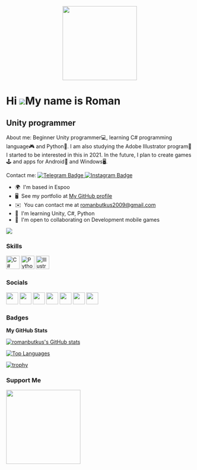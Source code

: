 <div id="header" align="center">
  <img src="https://media.giphy.com/media/hqU2KkjW5bE2v2Z7Q2/giphy.gif" width="200"/>
</div>


Hi ![](https://user-images.githubusercontent.com/18350557/176309783-0785949b-9127-417c-8b55-ab5a4333674e.gif)My name is Roman
=============================================================================================================================

Unity programmer
----------------

About me: Beginner Unity programmer💻, learning C# programming language🎮 and Python🐍. I am also studying the Adobe Illustrator program🎨 I started to be interested in this in 2021. In the future, I plan to create games🕹 and apps for Android📱 and Windows🖥. 

Contact me: <a href="https://t.me/romanbutkus">
  <img src="https://img.shields.io/badge/Telegram-blue?logo=Telegram&logoColor=white" alt="Telegram Badge"/> 
</a>
<a href="https://instagram.com/butkus_roman">
  <img src="https://img.shields.io/badge/Instagram-green?logo=Instagram&logoColor=purple" alt="Instagram Badge"/>
</a>

* 🌍  I'm based in Espoo
* 🖥️  See my portfolio at [My GitHub profile](http://github/romanbutkus)
* ✉️  You can contact me at [romanbutkus2009@gmail.com](mailto:romanbutkus2009@gmail.com)
* 🧠  I'm learning Unity, C#, Python
* 🤝  I'm open to collaborating on Development mobile games

<a href="https://www.github.com/romanbutkus" target="_blank" rel="noreferrer"><img
src="https://img.shields.io/github/followers/romanbutkus?logo=github&style=for-the-badge&color=6366f1&labelColor=1c1917" /></a>

### Skills


<p align="left">
<a href="https://docs.microsoft.com/en-us/dotnet/csharp/" target="_blank" rel="noreferrer"><img src="https://raw.githubusercontent.com/danielcranney/readme-generator/main/public/icons/skills/csharp-colored.svg" width="36" height="36" alt="C#" /></a>
<a href="https://www.python.org/" target="_blank" rel="noreferrer"><img src="https://raw.githubusercontent.com/danielcranney/readme-generator/main/public/icons/skills/python-colored.svg" width="36" height="36" alt="Python" /></a>
<a href="adobe.com/uk/products/illustrator.html" target="_blank" rel="noreferrer"><img src="https://raw.githubusercontent.com/danielcranney/readme-generator/main/public/icons/skills/illustrator-colored-dark.svg" width="36" height="36" alt="Illustrator" /></a>
</p>


### Socials

<p align="left"> <a href="https://discord.com/users/frox1c#6436" target="_blank" rel="noreferrer"><img src="https://raw.githubusercontent.com/danielcranney/readme-generator/main/public/icons/socials/discord.svg" width="32" height="32" /></a> <a href="https://www.facebook.com/profile.php?id=100065123958999" target="_blank" rel="noreferrer"><img src="https://raw.githubusercontent.com/danielcranney/readme-generator/main/public/icons/socials/facebook.svg" width="32" height="32" /></a> <a href="https://www.github.com/romanbutkus" target="_blank" rel="noreferrer"><img src="https://raw.githubusercontent.com/danielcranney/readme-generator/main/public/icons/socials/github-dark.svg" width="32" height="32" /></a> <a href="http://www.instagram.com/butkus_roman" target="_blank" rel="noreferrer"><img src="https://raw.githubusercontent.com/danielcranney/readme-generator/main/public/icons/socials/instagram.svg" width="32" height="32" /></a> <a href="https://www.twitter.com/RomanButkus" target="_blank" rel="noreferrer"><img src="https://raw.githubusercontent.com/danielcranney/readme-generator/main/public/icons/socials/twitter.svg" width="32" height="32" /></a> <a href="https://www.youtube.com/c/channel/UCYSTYV9anZwVuqAPcM6ilcw" target="_blank" rel="noreferrer"><img src="https://raw.githubusercontent.com/danielcranney/readme-generator/main/public/icons/socials/youtube.svg" width="32" height="32" /></a> <a href="https://www.twitch.tv/froxik_dis_ok" target="_blank" rel="noreferrer"><img src="https://raw.githubusercontent.com/danielcranney/readme-generator/main/public/icons/socials/twitch.svg" width="32" height="32" /></a></p>

### Badges

<b>My GitHub Stats</b>

<a href="http://www.github.com/romanbutkus"><img src="https://github-readme-stats.vercel.app/api?username=romanbutkus&show_icons=true&hide=&count_private=true&title_color=3382ed&text_color=14b8a6&icon_color=6366f1&bg_color=1c1917&hide_border=true&show_icons=true" alt="romanbutkus's GitHub stats" /></a>

<a href="https://github.com/romanbutkus" align="left"><img src="https://github-readme-stats.vercel.app/api/top-langs/?username=romanbutkus&langs_count=10&title_color=3382ed&text_color=14b8a6&icon_color=6366f1&bg_color=1c1917&hide_border=true&locale=en&custom_title=Top%20%Languages" alt="Top Languages" /></a>

[![trophy](https://github-profile-trophy.vercel.app/?username=romanButkus&theme=onedark)](https://github.com/ryo-ma/github-profile-trophy)

### Support Me

<a href="https://www.buymeacoffee.com/romanbutkus"><img src="https://cdn.buymeacoffee.com/buttons/v2/default-yellow.png" width="200" /></a>

<!-- Put this code anywhere in the body of your page where you want the badge to show up. -->

<div itemscope itemtype='http://schema.org/Person' class='fiverr-seller-widget' style='display: inline-block;'>
     <a itemprop='url' href=https://www.fiverr.com/roman_butkus rel="nofollow" target="_blank" style='display: inline-block;'>
        <div class='fiverr-seller-content' id='fiverr-seller-widget-content-7c3e4304-883b-45ef-8cbd-9b4b7feb9c37' itemprop='contentURL' style='display: none;'></div>
        <div id='fiverr-widget-seller-data' style='display: none;'>
            <div itemprop='name' >roman_butkus</div>
            <div itemscope itemtype='http://schema.org/Organization'><span itemprop='name'>Fiverr</span></div>
            <div itemprop='jobtitle'>Seller</div>
            <div itemprop='description'>I`m a programmer from Ukraine, staying in Finland. I have good skills at programming(c# coding language and Unity Engine), can complete medium-level tasks in Unity, also learning Python in Tampere University. Also learning Finnsih(about other languages that I know, you can found in my profile), so also can translate some text.



</div>
        </div>
    </a>
</div>

<script id='fiverr-seller-widget-script-7c3e4304-883b-45ef-8cbd-9b4b7feb9c37' src='https://widgets.fiverr.com/api/v1/seller/roman_butkus?widget_id=7c3e4304-883b-45ef-8cbd-9b4b7feb9c37' data-config='{"category_name":"Programming \u0026 Tech"}' async='true' defer='true'></script>

